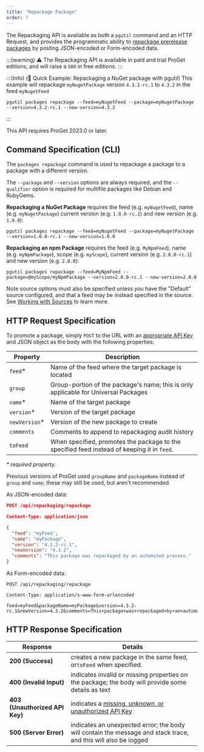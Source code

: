 ```yaml
---
title: "Repackage Package"
order: 7
---
```


The Repackaging API is available as both a `pgutil` command and an HTTP Request, and provides the programmatic ability to [repackage prerelease packages](/docs/proget/packages/repackaging) by posting JSON-encoded or Form-encoded data.

:::(warning) 
⚠ The Repackaging API is available in paid and trial ProGet editions, and will raise a `500` in free editions.
:::

:::(Info) (🚀 Quick Example: Repackaging a NuGet package with pgutil)
This example will repackage `myNugetPackage` version `4.3.2-rc.1` to `4.3.2` in the feed `myNugetFeed`
```
pgutil packages repackage --feed=myNugetFeed --package=myNugetPackage --version=4.3.2-rc.1 --new-version=4.3.2
```
:::

This API requires ProGet 2023.0 or later.

## Command Specification (CLI)
The `packages repackage` command is used to repackage a package to a package with a different version.

The `--package` and `--version` options are always required, and the `--qualifier` option is required for multifile packages like Debian and RubyGems.

**Repackaging a NuGet Package** requires the feed (e.g. `myNugetFeed`), name (e.g. `myNugetPackage`) current version (e.g. `1.0.0-rc.1`) and new version (e.g. `1.0.0`):
```
pgutil packages repackage --feed=myNugetFeed --package=myNugetPackage --version=1.0.0-rc.1 --new-version=1.0.0
```

**Repackaging an npm Package** requires the feed (e.g. `MyNpmFeed`), name (e.g. `myNpmPackage`), scope (e.g. `myScope`), current version (e.g. `2.0.0-rc.1`) and new version (e.g. `2.0.0`):
```
pgutil packages repackage --feed=MyNpmFeed --package=@myScope/myNpmPackage --version=2.0.0-rc.1 --new-version=2.0.0
```

Note source options must also be specified unless you have the "Default" source configured, and that a feed may be instead specified in the source. See [Working with Sources](/docs/proget/reference-api/proget-pgutil#sources) to learn more.

## HTTP Request Specification

To promote a package, simply `POST` to the URL with an [appropriate API Key](/docs/proget/reference-api/proget-api-packages#authentication) and JSON object as the body with the following properties:

| Property |  Description
| --- | ---
| `feed`* | Name of the feed where the target package is located
| `group` | Group-portion of the package's name; this is only applicable for Universal Packages
| `name`* | Name of the target package
| `version`* | Version of the target package
| `newVersion`* | Version of the new package to create
| `comments` | Comments to append to repackaging audit history
| `toFeed` | When specified, promotes the package to the specified feed instead of keeping it in `feed`.

*\* required property.*

Previous versions of ProGet used `groupName` and `packageName` instead of `group` and `name`; these may still be used, but aren't recommended.

As JSON-encoded data:

```json
POST /api/repackaging/repackage

Content-Type: application/json

{
  "feed": "myFeed",
  "name": "myPackage",
  "version": "4.3.2-rc.1",
  "newVersion": "4.3.2",
  "comments": "This package was repackaged by an automated process."
}
```

As Form-encoded data:

```
POST /api/repackaging/repackage

Content-Type: application/x-www-form-urlencoded

feed=myFeed&packageName=myPackage&version=4.3.2-rc.1&newVersion=4.3.2&comments=This+package+was+repackaged+by+an+automated+process
```

## HTTP Response Specification

| Response | Details |
| --- | --- |
| **200 (Success)** | creates a new package in the same feed, or`toFeed` when specified. |
| **400 (Invalid Input)** | indicates invalid or missing properties on the package; the body will provide some details as text |
|  **403 (Unauthorized API Key)** | indicates a [missing, unknown, or unauthorized API Key](/docs/proget/reference-api/proget-api-packages#authentication) |
| **500 (Server Error)** | indicates an unexpected error; the body will contain the message and stack trace, and this will also be logged |



